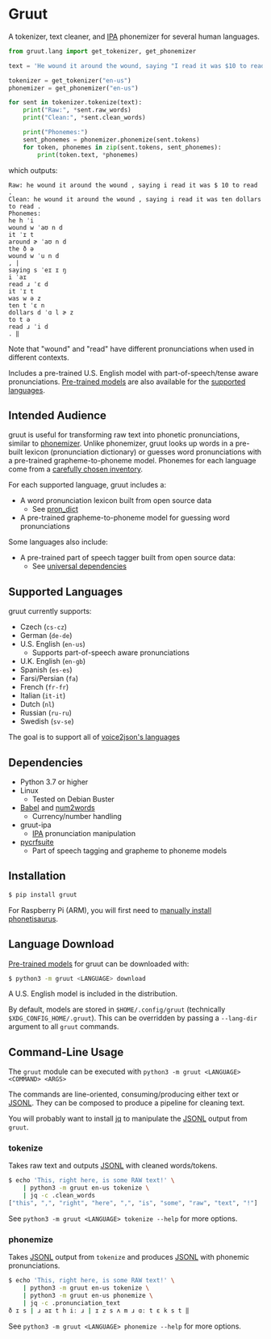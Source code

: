 # Gruut

A tokenizer, text cleaner, and [IPA](https://en.wikipedia.org/wiki/International_Phonetic_Alphabet) phonemizer for several human languages.

```python
from gruut.lang import get_tokenizer, get_phonemizer

text = 'He wound it around the wound, saying "I read it was $10 to read."'

tokenizer = get_tokenizer("en-us")
phonemizer = get_phonemizer("en-us")

for sent in tokenizer.tokenize(text):
    print("Raw:", *sent.raw_words)
    print("Clean:", *sent.clean_words)

    print("Phonemes:")
    sent_phonemes = phonemizer.phonemize(sent.tokens)
    for token, phonemes in zip(sent.tokens, sent_phonemes):
        print(token.text, *phonemes)
```

which outputs:

```
Raw: he wound it around the wound , saying i read it was $ 10 to read .
Clean: he wound it around the wound , saying i read it was ten dollars to read .
Phonemes:
he h ˈi
wound w ˈaʊ n d
it ˈɪ t
around ɚ ˈaʊ n d
the ð ə
wound w ˈu n d
, |
saying s ˈeɪ ɪ ŋ
i ˈaɪ
read ɹ ˈɛ d
it ˈɪ t
was w ə z
ten t ˈɛ n
dollars d ˈɑ l ɚ z
to t ə
read ɹ ˈi d
. ‖
```

Note that "wound" and "read" have different pronunciations when used in different contexts.

Includes a pre-trained U.S. English model with part-of-speech/tense aware pronunciations.
[Pre-trained models](https://github.com/rhasspy/gruut/releases/tag/v1.0.0) are also available for the [supported languages](#support-languages).

## Intended Audience

gruut is useful for transforming raw text into phonetic pronunciations, similar to [phonemizer](https://github.com/bootphon/phonemizer). Unlike phonemizer, gruut looks up words in a pre-built lexicon (pronunciation dictionary) or guesses word pronunciations with a pre-trained grapheme-to-phoneme model. Phonemes for each language come from a [carefully chosen inventory](https://en.wikipedia.org/wiki/Template:Language_phonologies).

For each supported language, gruut includes a:

* A word pronunciation lexicon built from open source data
    * See [pron_dict](https://github.com/Kyubyong/pron_dictionaries)
* A pre-trained grapheme-to-phoneme model for guessing word pronunciations

Some languages also include:

* A pre-trained part of speech tagger built from open source data:
    * See [universal dependencies](https://universaldependencies.org/)

## Supported Languages

gruut currently supports:

* Czech (`cs-cz`)
* German (`de-de`)
* U.S. English (`en-us`)
   * Supports part-of-speech aware pronunciations
* U.K. English (`en-gb`)
* Spanish (`es-es`)
* Farsi/Persian (`fa`)
* French (`fr-fr`)
* Italian (`it-it`)
* Dutch (`nl`)
* Russian (`ru-ru`)
* Swedish (`sv-se`)

The goal is to support all of [voice2json's languages](https://github.com/synesthesiam/voice2json-profiles#supported-languages)

## Dependencies

* Python 3.7 or higher
* Linux
    * Tested on Debian Buster
* [Babel](https://pypi.org/project/Babel/) and [num2words](https://pypi.org/project/num2words/)
    * Currency/number handling
* gruut-ipa
    * [IPA](https://en.wikipedia.org/wiki/International_Phonetic_Alphabet) pronunciation manipulation
* [pycrfsuite](https://github.com/scrapinghub/python-crfsuite)
    * Part of speech tagging and grapheme to phoneme models

## Installation

```sh
$ pip install gruut
```

For Raspberry Pi (ARM), you will first need to [manually install phonetisaurus](https://github.com/rhasspy/phonetisaurus-pypi/releases).

## Language Download

[Pre-trained models](https://github.com/rhasspy/gruut/releases/tag/v0.8.0) for gruut can be downloaded with:

```sh
$ python3 -m gruut <LANGUAGE> download
```

A U.S. English model is included in the distribution.

By default, models are stored in `$HOME/.config/gruut` (technically `$XDG_CONFIG_HOME/.gruut`). This can be overridden by passing a `--lang-dir` argument to all `gruut` commands.

## Command-Line Usage

The `gruut` module can be executed with `python3 -m gruut <LANGUAGE> <COMMAND> <ARGS>`

The commands are line-oriented, consuming/producing either text or [JSONL](https://jsonlines.org/).
They can be composed to produce a pipeline for cleaning text.

You will probably want to install [jq](https://stedolan.github.io/jq/) to manipulate the [JSONL](https://jsonlines.org/) output from `gruut`.

### tokenize

Takes raw text and outputs [JSONL](https://jsonlines.org/) with cleaned words/tokens.

```sh
$ echo 'This, right here, is some RAW text!' \
    | python3 -m gruut en-us tokenize \
    | jq -c .clean_words
["this", ",", "right", "here", ",", "is", "some", "raw", "text", "!"]
```

See `python3 -m gruut <LANGUAGE> tokenize --help` for more options.

### phonemize

Takes [JSONL](https://jsonlines.org/) output from `tokenize` and produces [JSONL](https://jsonlines.org/) with phonemic pronunciations.

```sh
$ echo 'This, right here, is some RAW text!' \
    | python3 -m gruut en-us tokenize \
    | python3 -m gruut en-us phonemize \
    | jq -c .pronunciation_text
ð ɪ s | ɹ aɪ t h iː ɹ | ɪ z s ʌ m ɹ ɑː t ɛ k s t ‖
```

See `python3 -m gruut <LANGUAGE> phonemize --help` for more options.
